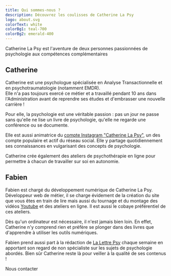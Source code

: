 ```yaml
---
title: Qui sommes-nous ?
description: Découvrez les coulisses de Catherine La Psy
logo: about.svg
colorText: white
colorBg1: teal-700
colorBg2: emerald-400
---
```


<display-text>
Catherine La Psy est l'aventure de deux personnes passionnées de psychologie aux compétences complémentaires
</display-text>

<person image="cate_portrait.jpg">

## Catherine

Catherine est une psychologue spécialisée en Analyse Transactionnelle et en psychotraumatologie (notamment EMDR).  
Elle n'a pas toujours exercé ce métier et a travaillé pendant 10 ans dans l'Administration avant de reprendre ses études et d'embrasser une nouvelle carrière !

Pour elle, la psychologie est une véritable passion : pas un jour ne passe sans qu'elle ne lise un livre de psychologie, qu'elle ne regarde une conférence ou se documente.

Elle est aussi animatrice du [compte Instagram "Catherine La Psy"](https://www.instagram.com/catherine_la_psy/), un des compte populaire et actif du réseau social. Elle y partage quotidiennement ses connaissances en vulgarisant des concepts de psychologie.

Catherine crée également des ateliers de psychothérapie en ligne pour permettre à chacun de travailler sur soi en autonomie.

</person>

<person image="fab_portrait.jpg" side="right">

## Fabien

Fabien est chargé du développement numérique de Catherine La Psy.  
Développeur web de métier, il se charge évidement de la création du site que vous êtes en train de lire mais aussi du tournage et du montage des vidéos [Youtube](https://www.youtube.com/channel/UCuocS66l-pMtFcaP3L01z5Q) et des ateliers en ligne. Il est aussi le cobaye préférentiel de ces ateliers.

Dès qu'un ordinateur est nécessaire, il n'est jamais bien loin. En effet, Catherine n'y comprend rien et préfère se plonger dans des livres que d'apprendre à utiliser les outils numériques.

Fabien prend aussi part à la rédaction de [La Lettre Psy](/emails-prives) chaque semaine en apportant son regard de non spécialiste sur les sujets de psychologie abordés. Bien sûr Catherine reste là pour veiller à la qualité de ses contenus !

</person>

<div class="text-center">
  <nuxt-link  to="/contact">
    <Btn class="mt-5 mb-4">Nous contacter</Btn>
  </nuxt-link>
</div>
